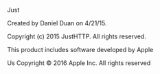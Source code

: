 Just

Created by Daniel Duan on 4/21/15.

Copyright (c) 2015 JustHTTP. All rights reserved.



This product includes software developed by Apple

Us Copyright © 2016 Apple Inc. All rights reserved
